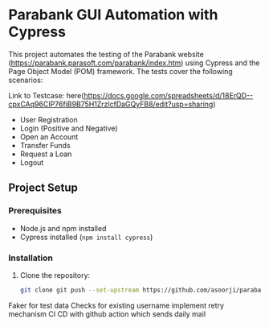 # Parabank GUI Automation with Cypress


This project automates the testing of the Parabank website (https://parabank.parasoft.com/parabank/index.htm) using Cypress and the Page Object Model (POM) framework. The tests cover the following scenarios:

Link to Testcase: here(https://docs.google.com/spreadsheets/d/18ErQD--cpxCAq96CIP76fiB9B75H1ZrzlcfDaGQyFB8/edit?usp=sharing)

- User Registration
- Login (Positive and Negative)
- Open an Account
- Transfer Funds
- Request a Loan
- Logout

## Project Setup

### Prerequisites

- Node.js and npm installed
- Cypress installed (`npm install cypress`)

### Installation

1. Clone the repository:
   ```bash
   git clone git push --set-upstream https://github.com/asoorji/parabank.git master


Faker for test data
Checks for existing username
implement retry mechanism
CI CD with github action which sends daily mail